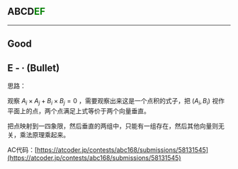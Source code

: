 ## ABCD<font color=green>EF</font>

---

## Good

## E - ∙ (Bullet)

思路：

观察 $A_i\times A_j + B_i\times B_j=0$ ，需要观察出来这是一个点积的式子，把 $(A_i, B_i)$ 视作平面上的点，两个点满足上式等价于两个向量垂直。

把点映射到一四象限，然后垂直的两组中，只能有一组存在，然后其他向量则无关，乘法原理乘起来。

AC代码：[https://atcoder.jp/contests/abc168/submissions/58131545](https://atcoder.jp/contests/abc168/submissions/58131545)